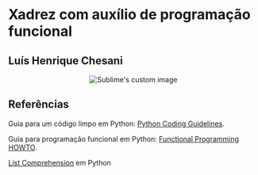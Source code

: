 # Xadrez com auxílio de programação funcional

## Luís Henrique Chesani

<p align="center">
  <img src="https://user-images.githubusercontent.com/92533013/176063464-d6cc434a-0378-4331-a2a4-a8a865330ad4.png" alt="Sublime's custom image"/>
</p>



## Referências

Guia para um código limpo em Python: [Python Coding Guidelines](https://web.archive.org/web/20111010053227/http://jaynes.colorado.edu/PythonGuidelines.html#module_formatting).

Guia para programação funcional em Python: [Functional Programming HOWTO](https://docs.python.org/3/howto/functional.html).

[List Comprehension](https://www.geeksforgeeks.org/python-list-comprehension/) em Python
